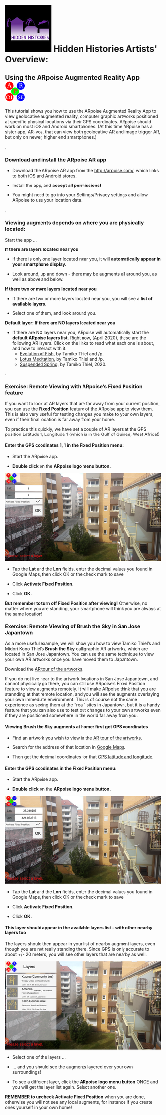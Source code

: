 # ![Hidden Histories Logo](/images/hiddenhistories-logo.png) Hidden Histories Artists' Overview:


## Using the ARpoise Augmented Reality App ![ARpoise Logo](images/ARpoise_logo_rgb_64.png)

This tutorial shows you how to use the ARpoise Augmented Reality App to view geolocative augmented reality, computer graphic artworks positioned at specific physical locations via their GPS coordinates. ARpoise should work on most iOS and Android smartphones. (At this time ARpoise has a sister app, AR-vos, that can view both geolocative AR and image trigger AR, but only on newer, higher end smartphones.)

. 
### Download and install the ARpoise AR app

- Download the ARpoise AR app from the http://arpoise.com/, which links to both iOS and Android stores.

- Install the app, and **accept all permissions!**

- You might need to go into your Settings/Privacy settings  and allow ARpoise to use your location data.

. 
### Viewing augments depends on where you are physically located:

Start the app ...

**If there are layers located near you**

- If there is only one layer located near you, it will **automatically appear in your smartphone display.**

- Look around, up and down - there may be augments all around you, as well as above and below.

**If there two or more layers located near you**

- If there are two or more layers located near you, you will see a **list of available layers.**

- Select one of them, and look around you.

**Default layer: If there are NO layers located near you**

- If there are NO layers near you, ARpoise will automatically start the **default ARpoise layers list.** Right now, (April 2020), these are the following AR layers. Click on the links to read what each one is about, and how to interact with it.
  - [Evolution of Fish](http://www.tamikothiel.com/evolutionoffish/), by Tamiko Thiel and /p. 
  - [Lotus Meditation](http://tamikothiel.com/AR/lotus-meditation.html), by Tamiko Thiel and /p. 
  - [Suspended Spring](https://youtu.be/4a4afq_DzE0), by Tamiko Thiel, 2020.

. 
### Exercise: Remote Viewing with ARpoise’s Fixed Position feature

If you want to look at AR layers that are far away from your current position, you can use the **Fixed Position** feature of the ARpoise app to view them. This is also very useful for testing changes you make to your own layers, even if their final location is far away from your home.

To practice this quickly, we have set a couple of AR layers at the GPS position Latitude 1, Longitude 1 (which is in the Gulf of Guinea, West Africa!)

#### Enter the GPS coodinates 1, 1 in the Fixed Position menu:

- Start the ARpoise app.

- **Double click** on the **ARpoise logo menu button.**

![Arpoise Fixed Position 1,1](images/Arpoise_FixedPosition_1-1_800w.png)


- Tap the **Lat** and the **Lon** fields, enter the decimal values you found in Google Maps, then click OK or the check mark to save.

- Click **Activate Fixed Position.**

- Click **OK.**

**But remember to turn off Fixed Position after viewing!** Otherwise, no matter where you are standing, your smartphone will think you are always at the same location!

### Exercise: Remote Viewing of Brush the Sky in San Jose Japantown

As a more useful example, we will show you how to view Tamiko Thiel’s and Midori Kono Thiel’s **Brush the Sky** calligraphic AR artworks, which are located in San Jose Japantown. You can use the same technique to view your own AR artworks once you have moved them to Japantown.

Download the [AR tour of the artworks](http://tamikothiel.com/brushthesky/PR/BrushTheSky_AR-tourSanJoseJapantown.pdf).

If you do not live near to the artwork locations in San Jose Japantown, and cannot physically go there, you can still use ARpoise’s Fixed Position feature to view augments remotely. It will make ARpoise think that you are stannding at that remote location, and you will see the augments overlaying your own immediate environment. This is of course not the same experience as seeing them at the “real” sites in Japantown, but it is a handy feature that you can also use to test out changes to your own artworks even if they are positioned somewhere in the world far away from you.

#### Viewing Brush the Sky augments at home: first get GPS coordinates

- Find an artwork you wish to view in the [AR tour of the artworks](http://tamikothiel.com/brushthesky/PR/BrushTheSky_AR-tourSanJoseJapantown.pdf).

- Search for the address of that location in [Google Maps](https://www.google.com/maps/).

- Then get the decimal coordinates for that [GPS latitude and longitude](https://www.businessinsider.de/international/how-to-find-coordinates-on-google-maps/).

#### Enter the GPS coodinates in the Fixed Position menu:

- Start the ARpoise app.

- **Double click** on the **ARpoise logo menu button.**

![Arpoise Fixed Position Wesley United](images/Arpoise_FixedPositionWesleyUnited_800w.png)


- Tap the **Lat** and the **Lon** fields, enter the decimal values you found in Google Maps, then click OK or the check mark to save.

- Click **Activate Fixed Position.**

- Click **OK.**

#### This layer should appear in the available layers list - with other nearby layers too

The layers should then appear in your list of nearby augment layers, even though you are not really standing there. Since GPS is only accurate to about +/- 20 meters, you will see other layers that are nearby as well.

![Arpoise_ARpoiseLayersList_800w](images/Arpoise_ARpoiseLayersList_800w.png)

- Select one of the layers ...

- ... and you should see the augments layered over your own surroundings!

- To see a different layer, click the **ARpoise logo menu button** ONCE and you will get the layer list again. Select another one.

**REMEMBER to uncheck Activate Fixed Position** when you are done, otherwise you will not see any local augments, for instance if you create ones yourself in your own home!



